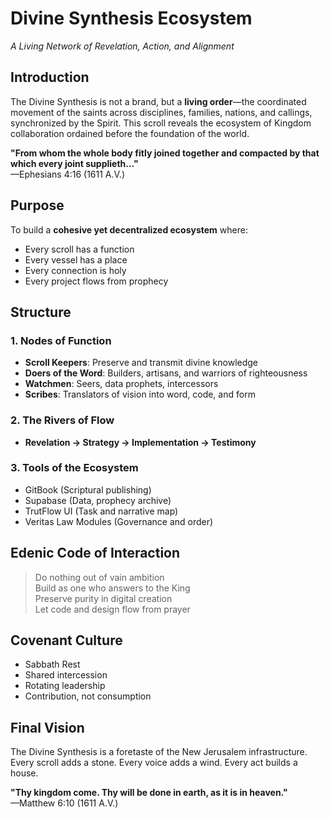 # Divine Synthesis Ecosystem  
*A Living Network of Revelation, Action, and Alignment*

## Introduction

The Divine Synthesis is not a brand, but a **living order**—the coordinated movement of the saints across disciplines, families, nations, and callings, synchronized by the Spirit. This scroll reveals the ecosystem of Kingdom collaboration ordained before the foundation of the world.

**"From whom the whole body fitly joined together and compacted by that which every joint supplieth..."**  
—Ephesians 4:16 (1611 A.V.)

## Purpose

To build a **cohesive yet decentralized ecosystem** where:
- Every scroll has a function
- Every vessel has a place
- Every connection is holy
- Every project flows from prophecy

## Structure

### 1. Nodes of Function
- **Scroll Keepers**: Preserve and transmit divine knowledge
- **Doers of the Word**: Builders, artisans, and warriors of righteousness
- **Watchmen**: Seers, data prophets, intercessors
- **Scribes**: Translators of vision into word, code, and form

### 2. The Rivers of Flow
- **Revelation → Strategy → Implementation → Testimony**

### 3. Tools of the Ecosystem
- GitBook (Scriptural publishing)
- Supabase (Data, prophecy archive)
- TrutFlow UI (Task and narrative map)
- Veritas Law Modules (Governance and order)

## Edenic Code of Interaction

> Do nothing out of vain ambition  
> Build as one who answers to the King  
> Preserve purity in digital creation  
> Let code and design flow from prayer

## Covenant Culture

- Sabbath Rest
- Shared intercession
- Rotating leadership
- Contribution, not consumption

## Final Vision

The Divine Synthesis is a foretaste of the New Jerusalem infrastructure. Every scroll adds a stone. Every voice adds a wind. Every act builds a house.

**"Thy kingdom come. Thy will be done in earth, as it is in heaven."**  
—Matthew 6:10 (1611 A.V.) 